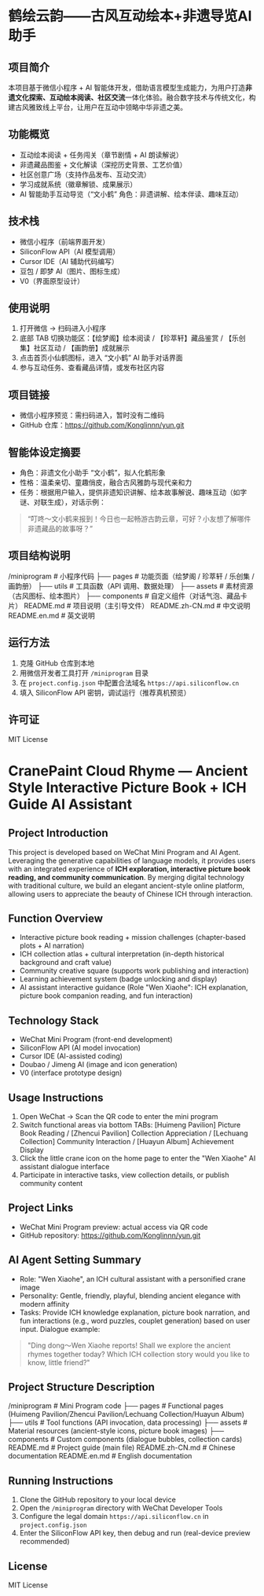 # 鹤绘云韵——古风互动绘本+非遗导览AI助手  

## 项目简介  
本项目基于微信小程序 + AI 智能体开发，借助语言模型生成能力，为用户打造**非遗文化探索、互动绘本阅读、社区交流**一体化体验。融合数字技术与传统文化，构建古风雅致线上平台，让用户在互动中领略中华非遗之美。  

## 功能概览  
- 互动绘本阅读 + 任务闯关（章节剧情 + AI 朗读解说）  
- 非遗藏品图鉴 + 文化解读（深挖历史背景、工艺价值）  
- 社区创意广场（支持作品发布、互动交流）  
- 学习成就系统（徽章解锁、成果展示）  
- AI 智能助手互动导览（“文小鹤” 角色：非遗讲解、绘本伴读、趣味互动）  

## 技术栈  
- 微信小程序（前端界面开发）  
- SiliconFlow API（AI 模型调用）  
- Cursor IDE（AI 辅助代码编写）  
- 豆包 / 即梦 AI（图片、图标生成）  
- V0（界面原型设计）  

## 使用说明  
1. 打开微信 → 扫码进入小程序  
2. 底部 TAB 切换功能区：【绘梦阁】绘本阅读 / 【珍萃轩】藏品鉴赏 / 【乐创集】社区互动 / 【画韵册】成就展示  
3. 点击首页小仙鹤图标，进入 “文小鹤” AI 助手对话界面  
4. 参与互动任务、查看藏品详情，或发布社区内容  

## 项目链接  
- 微信小程序预览：需扫码进入，暂时没有二维码  
- GitHub 仓库：https://github.com/Konglinnn/yun.git  

## 智能体设定摘要  
- 角色：非遗文化小助手 “文小鹤”，拟人化鹤形象  
- 性格：温柔亲切、童趣俏皮，融合古风雅韵与现代亲和力  
- 任务：根据用户输入，提供非遗知识讲解、绘本故事解说、趣味互动（如字谜、对联生成），对话示例：  
> “叮咚～文小鹤来报到！今日也一起畅游古韵云章，可好？小友想了解哪件非遗藏品的故事呀？”  

## 项目结构说明  
/miniprogram # 小程序代码
├── pages # 功能页面（绘梦阁 / 珍萃轩 / 乐创集 / 画韵册）
├── utils # 工具函数（API 调用、数据处理）
├── assets # 素材资源（古风图标、绘本图片）
├── components # 自定义组件（对话气泡、藏品卡片）
README.md # 项目说明（主引导文件）
README.zh-CN.md # 中文说明
README.en.md # 英文说明

## 运行方法  
1. 克隆 GitHub 仓库到本地  
2. 用微信开发者工具打开 `/miniprogram` 目录  
3. 在 `project.config.json` 中配置合法域名 `https://api.siliconflow.cn`  
4. 填入 SiliconFlow API 密钥，调试运行（推荐真机预览）  

## 许可证  
MIT License  

# CranePaint Cloud Rhyme — Ancient Style Interactive Picture Book + ICH Guide AI Assistant  

## Project Introduction  
This project is developed based on WeChat Mini Program and AI Agent. Leveraging the generative capabilities of language models, it provides users with an integrated experience of **ICH exploration, interactive picture book reading, and community communication**. By merging digital technology with traditional culture, we build an elegant ancient-style online platform, allowing users to appreciate the beauty of Chinese ICH through interaction.  

## Function Overview  
- Interactive picture book reading + mission challenges (chapter-based plots + AI narration)  
- ICH collection atlas + cultural interpretation (in-depth historical background and craft value)  
- Community creative square (supports work publishing and interaction)  
- Learning achievement system (badge unlocking and display)  
- AI assistant interactive guidance (Role "Wen Xiaohe": ICH explanation, picture book companion reading, and fun interaction)  

## Technology Stack  
- WeChat Mini Program (front-end development)  
- SiliconFlow API (AI model invocation)  
- Cursor IDE (AI-assisted coding)  
- Doubao / Jimeng AI (image and icon generation)  
- V0 (interface prototype design)  

## Usage Instructions  
1. Open WeChat → Scan the QR code to enter the mini program  
2. Switch functional areas via bottom TABs: [Huimeng Pavilion] Picture Book Reading / [Zhencui Pavilion] Collection Appreciation / [Lechuang Collection] Community Interaction / [Huayun Album] Achievement Display  
3. Click the little crane icon on the home page to enter the "Wen Xiaohe" AI assistant dialogue interface  
4. Participate in interactive tasks, view collection details, or publish community content  

## Project Links  
- WeChat Mini Program preview: actual access via QR code 
- GitHub repository: https://github.com/Konglinnn/yun.git 

## AI Agent Setting Summary  
- Role: "Wen Xiaohe", an ICH cultural assistant with a personified crane image  
- Personality: Gentle, friendly, playful, blending ancient elegance with modern affinity  
- Tasks: Provide ICH knowledge explanation, picture book narration, and fun interactions (e.g., word puzzles, couplet generation) based on user input. Dialogue example:  
> "Ding dong～Wen Xiaohe reports! Shall we explore the ancient rhymes together today? Which ICH collection story would you like to know, little friend?"  

## Project Structure Description  
/miniprogram # Mini Program code
├── pages # Functional pages (Huimeng Pavilion/Zhencui Pavilion/Lechuang Collection/Huayun Album)
├── utils # Tool functions (API invocation, data processing)
├── assets # Material resources (ancient-style icons, picture book images)
├── components # Custom components (dialogue bubbles, collection cards)
README.md # Project guide (main file)
README.zh-CN.md # Chinese documentation
README.en.md # English documentation

## Running Instructions  
1. Clone the GitHub repository to your local device  
2. Open the `/miniprogram` directory with WeChat Developer Tools  
3. Configure the legal domain `https://api.siliconflow.cn` in `project.config.json`  
4. Enter the SiliconFlow API key, then debug and run (real-device preview recommended)  

## License  
MIT License  
